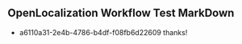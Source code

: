 ## OpenLocalization Workflow Test MarkDown
* a6110a31-2e4b-4786-b4df-f08fb6d22609 thanks!

<!--HONumber=Aug16_HO4-->



